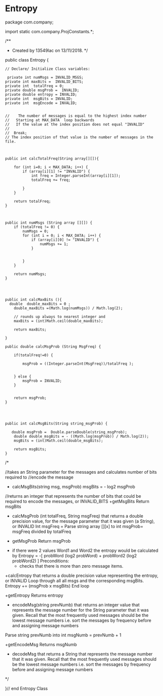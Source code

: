 # Entropy

package com.company;

import static com.company.ProjConstants.*;

/**
 * Created by 13549lac on 13/11/2018.
 */


public class Entropy {

    // Declare/ Initialize Class variables:

     private int numMsgs = INVALID_MSGS;
    private int maxBits =  INVALID_BITS;
    private int  totalFreq = 0;
    private double msgProb =  INVALID;
    private double entropy = INVALID;
    private int  msgBits = INVALID;
    private int  msgEncode = INVALID;


    //    The number of messages is equal to the highest index number
    //   Starting at MAX_DATA  loop backwards
    //   If the value at the index position does not equal "INVALID"
    //
    //  Break;
    // The index position of that value is the number of messages in the file.



    public int calcTotalFreq(String array[][]){

        for (int i=0; i < MAX_DATA; i++) {
            if (array[i][1] != "INVALID") {
                int freq = Integer.parseInt(array[i][1]);
                totalFreq += freq;

            }
        }

        return totalFreq;
    }



    public int numMsgs (String array [][]) {
        if (totalFreq != 0) {
            numMsgs = 0;
            for (int i = 0; i < MAX_DATA; i++) {
                if (array[i][0] != "INVALID") {
                    numMsgs += 1;
                }


            }
        }

        return numMsgs;
    }




    public int calcMaxBits (){
      double  double_maxBits = 0 ;
        double_maxBits =(Math.log(numMsgs)) / Math.log(2);

        // rounds up always to nearest integer and
        maxBits = (int)Math.ceil(double_maxBits);

        return maxBits;

    }

    public double calcMsgProb (String MsgFreq) {

        if(totalFreq!=0) {

            msgProb = ((Integer.parseInt(MsgFreq))/totalFreq );


        } else {
            msgProb = INVALID;
        }


        return msgProb;
    }




    public int calcMsgBits(String string_msgProb) {

       double msgProb =  Double.parseDouble(string_msgProb);
        double double_msgBits = - ((Math.log(msgProb)) / Math.log(2));
        msgBits = (int)Math.ceil(double_msgBits);

        return msgBits;
    }





/*





//takes an String parameter for the messages and calculates number of bits required to //encode the message
+ calcMsgBits(string msg, msgProb)
msgBits = - log2  msgProb


//returns an integer that represents the number of bits that could be required to encode the messages, or INVALID_BITS
+getMsgBits
Return msgBits


+ calcMsgProb (int totalFreq, String msgFreq)
that returns a double precision value, for the message parameter that it was given (a String), or INVALID
Int msgFreq = Parse string array [][x] to int
 msgProb= msgFreq divided by totalFreq

+ getMsgProb
Return msgProb


- if there were 2 values Word1 and Word2 the entropy would be calculated by Entropy = -[ probWord (log2 probWord) +  probWord2 (log2 probWord2) ]
Preconditions:
 	- checks that there is more than zero message items.

+calcEntropy  that returns a double precision value representing the entropy, or INVALID
Loop through all all msgs and the corresponding msgBits.
Entropy +=  (msgProb x msgBits)
End loop

+getEntropy
Returns entropy


+ encodeMsg(string prevNumb) that returns an integer value that represents the message number for the String parameter that it was given. Recall that the most frequently used messages should be the lowest message numbers i.e. sort the messages by frequency before and assigning message numbers

Parse string prevNumb into int
msgNumb =  prevNumb + 1

+getEncodeMsg
 Returns msgNumb


+ decodeMsg that returns a String that represents the message number that it was given. Recall that the most frequently used messages should be the lowest message numbers i.e. sort the messages by frequency before and assigning message numbers




 */





}// end Entropy Class
